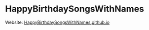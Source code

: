 # HappyBirthdaySongsWithNames

Website: [HappyBirthdaySongsWithNames.github.io](https://happybirthdaysongswithnames.github.io/index.html)


